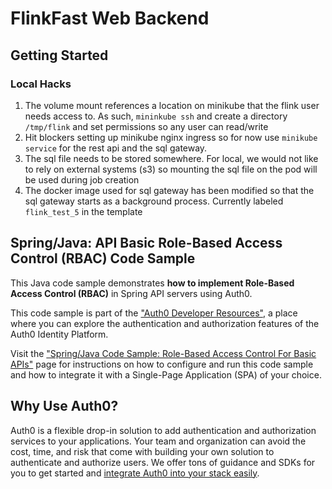 # FlinkFast Web Backend

## Getting Started

### Local Hacks
1. The volume mount references a location on minikube that the flink
user needs access to. As such, `mininkube ssh` and create a directory
`/tmp/flink` and set permissions so any user can read/write
2. Hit blockers setting up minikube nginx ingress so for now 
use `minikube service` for the rest api and 
the sql gateway.
3. The sql file needs to be stored somewhere. For local,
we would not like to rely on external systems (s3)
so mounting the sql file on the pod will be used during
job creation
4. The docker image used for sql gateway has been modified so
that the sql gateway starts as a background process. Currently
labeled `flink_test_5` in the template

## Spring/Java: API Basic Role-Based Access Control (RBAC) Code Sample

This Java code sample demonstrates **how to implement Role-Based Access Control (RBAC)** in Spring API servers using Auth0.

This code sample is part of the ["Auth0 Developer Resources"](https://developer.auth0.com/resources), a place where you can explore the authentication and authorization features of the Auth0 Identity Platform.

Visit the ["Spring/Java Code Sample: Role-Based Access Control For Basic APIs"](https://developer.auth0.com/resources/code-samples/api/spring/basic-role-based-access-control) page for instructions on how to configure and run this code sample and how to integrate it with a Single-Page Application (SPA) of your choice.

## Why Use Auth0?

Auth0 is a flexible drop-in solution to add authentication and authorization services to your applications. Your team and organization can avoid the cost, time, and risk that come with building your own solution to authenticate and authorize users. We offer tons of guidance and SDKs for you to get started and [integrate Auth0 into your stack easily](https://developer.auth0.com/resources/code-samples/full-stack).
